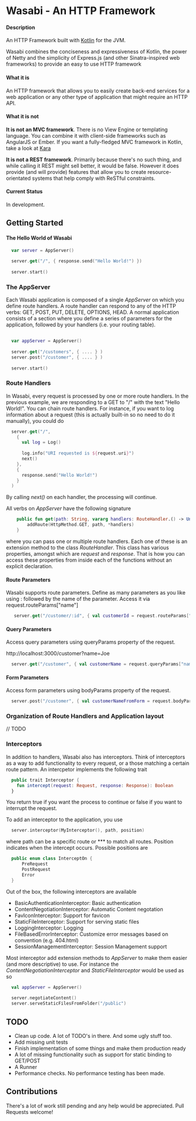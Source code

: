 Wasabi - An HTTP Framework
========================

#### Description ####
An HTTP Framework built with [Kotlin](http://kotlin.jetbrains.org) for the JVM. 

Wasabi combines the conciseness and expressiveness of Kotlin, the power of Netty and the simplicity of Express.js (and other Sinatra-inspired web frameworks)
to provide an easy to use HTTP framework

#### What it is ####
An HTTP framework that allows you to easily create back-end services for a web application or any other type of application that 
might require an HTTP API.

#### What it is not ####
**It is not an MVC framework**. There is no View Engine or templating language. You can combine it with client-side frameworks such 
as AngularJS or Ember. If you want a fully-fledged MVC framework in Kotlin, take a look at [Kara](http://www.karaframework.com)

**It is not a REST framework**. Primarily because there's no such thing, and while calling it REST might sell better, it would be false. However it does provide (and will provide) 
features that allow you to create resource-orientated systems that help comply with ReSTful constraints.

#### Current Status ####
In development. 

Getting Started
---------------

#### The Hello World of Wasabi ####
```kotlin
  var server = AppServer()
  
  server.get("/", { response.send("Hello World!") })
  
  server.start()
```


### The AppServer ###
Each Wasabi application is composed of a single *AppServer* on which you define route handlers. A route handler can respond to any of the HTTP verbs: GET, POST, PUT, DELETE, OPTIONS, HEAD. 
A normal application consists of a section where you define a series of parameters for the application, followed by your handlers (i.e. your routing table). 

```kotlin
  
  var appServer = AppServer()
  
  server.get("/customers", { .... } )
  server.post("/customer", { .... } )
  
  server.start()
```

### Route Handlers ###
In Wasabi, every request is processed by one or more route handlers. In the previous example, we are responding to a GET to "/"  with the text "Hello World!". 
You can chain route handlers. For instance, if you want to log information about a request (this is actually built-in so no need to do it manually), you could do

```kotlin
  server.get("/",
    {
      val log = Log()
      
      log.info("URI requested is ${request.uri}")
      next()
    },
    {
      response.send("Hello World!")
    }
  )
```

By calling *next()* on each handler, the processing will continue. 

All verbs on *AppServer* have the following signature

```kotlin
    public fun get(path: String, vararg handlers: RouteHandler.() -> Unit) {
        addRoute(HttpMethod.GET, path, *handlers)
    }
```

where you can pass one or multiple route handlers. Each one of these is an extension method to the class *RouteHandler*. This class has various properties, amongst which are
*request* and *response*. That is how you can access these properties from inside each of the functions without an explicit declaration. 



#### Route Parameters ####
Wasabi supports route parameters. Define as many parameters as you like using : followed by the name of the parameter. Access it via request.routeParams["name"]

```kotlin
   server.get("/customer/:id", { val customerId = request.routeParams["id"] } )
```

#### Query Parameters ####
Access query parameters using queryParams property of the request. 

  http://localhost:3000/customer?name=Joe
  
```kotlin
  server.get("/customer", { val customerName = request.queryParams["name"] } )
```

#### Form Parameters ####
Access form parameters using bodyParams property of the request.
```kotlin
  server.post("/customer", { val customerNameFromForm = request.bodyParams["name"] } )
```  

### Organization of Route Handlers and Application layout ###
// TODO 

### Interceptors ###
In addition to handlers, Wasabi also has interceptors. Think of interceptors as a way to add functionality to every request, or a those matching a certain route pattern.
An intercpetor implements the following trait

```kotlin
  public trait Interceptor {
    fun intercept(request: Request, response: Response): Boolean
  }
```

You return true if you want the process to continue or false if you want to interrupt the request.

To add an interceptor to the application, you use

```kotlin
  server.interceptor(MyInterceptor(), path, position)
```

where path can be a specific route or *** to match all routes. Position indicates when the intercept occurs. Possible positions are

```kotlin
  public enum class InterceptOn {
      PreRequest
      PostRequest
      Error
  }
```

Out of the box, the following interceptors are available 

* BasicAuthenticationInterceptor: Basic authentication
* ContentNegotiationInterceptor: Automatic Content negotation
* FavIconInterceptor: Support for favicon
* StaticFileInterceptor: Support for serving static files
* LoggingInterceptor: Logging
* FileBasedErrorInterceptor: Customize error messages based on convention (e.g. 404.html)
* SessionManagementInterceptor: Session Management support

Most interceptor add extension methods to *AppServer* to make them easier (and more descriptive) to use. For instance the
*ContentNegotiationInterceptor* and *StaticFileInterceptor*  would be used as so

```kotlin
  val appServer = AppServer()
  
  server.negotiateContent()
  server.serveStaticFilesFromFolder("/public") 
```

## TODO ##
* Clean up code. A lot of TODO's in there. And some ugly stuff too. 
* Add missing unit tests
* Finish implementation of some things and make them production ready
* A lot of missing functionality such as support for static binding to GET/POST
* A Runner
* Performance checks. No performance testing has been made. 

Contributions
-------------
There's a lot of work still pending and any help would be appreciated. Pull Requests welcome!


